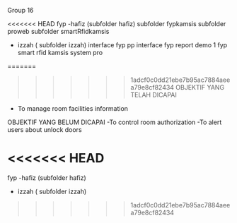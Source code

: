 Group 16

<<<<<<< HEAD
fyp 
 -hafiz (subfolder hafiz)
 subfolder fypkamsis
 subfolder proweb
 subfolder smartRfidkamsis
 
 - izzah ( subfolder izzah)
 interface fyp pp
 interface fyp
 report demo 1 fyp
 smart rfid kamsis system pro
 
 
=======
>>>>>>> 1adcf0c0dd21ebe7b95ac7884aeea79e8cf82434
OBJEKTIF YANG TELAH DICAPAI
- To manage room facilities information 

OBJEKTIF YANG BELUM DICAPAI
-To control room authorization
-To alert users about unlock doors

<<<<<<< HEAD
=======
fyp 
 -hafiz (subfolder hafiz)
 - izzah ( subfolder izzah)
>>>>>>> 1adcf0c0dd21ebe7b95ac7884aeea79e8cf82434
